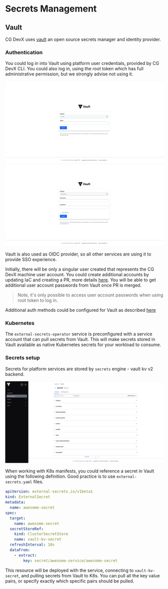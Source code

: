 # Secrets Management

## Vault

CG DevX uses [vault](https://www.vaultproject.io/) an open source secrets manager and identity provider.

### Authentication

You could log in into Vault using platform user credentials, provided by CG DevX CLI.
You could also log in, using the root token which has full administrative permission,
but we strongly advise not using it.

![vault_login_token.png](../../../assets/vault_login_token.png)
![vault_login_userpass.png](../../../assets/vault_login_userpass.png)

Vault is also used as OIDC provider, so all other services are using it to provide SSO experience.

Initially, there will be only a singular user created that represents the CG DevX machine user account.
You could create additional accounts by updating IaC and creating a PR, more details [here](../iac/users_management.md).
You will be able to get additional user account passwords from Vault once PR is merged.

> Note, it's only possible to access user account passwords when using root token to log in.

Additional auth methods could be configured for Vault as
described [here](https://developer.hashicorp.com/vault/docs/auth)

### Kubernetes

The `external-secrets-operator` service is preconfigured with a service account that can pull secrets from Vault.
This will make secrets stored in Vault available as native Kubernetes secrets for your workload to consume.

### Secrets setup

Secrets for platform services are stored by `secrets` engine - vault kv v2 backend.

![vault_platform_secrets.png](../../../assets/vault_platform_secrets.png)

When working with K8s manifests, you could reference a secret in Vault using the following definition.
Good practice is to use `external-secrets.yaml` files.

```yaml
apiVersion: external-secrets.io/v1beta1
kind: ExternalSecret
metadata:
  name: awesome-secret
spec:
  target:
    name: awesome-secret
  secretStoreRef:
    kind: ClusterSecretStore
    name: vault-kv-secret
  refreshInterval: 10s
  dataFrom:
    - extract:
        key: secret/awesome-service/awesome-secret
```

This resource will be deployed with the service, connecting to `vault-kv-secret`, and pulling secrets from Vault to K8s.
You can pull all the key value pairs, or specify exactly which specific pairs should be pulled.